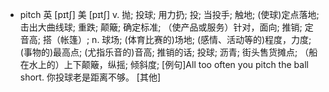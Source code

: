 - pitch 	英 [pɪtʃ]
  	美 [pɪtʃ]
  v. 	抛; 投球; 用力扔; 投; 当投手; 触地; (使球)定点落地; 击出大曲线球; 重跌; 颠簸; 确定标准; （使产品或服务）针对，面向; 推销; 定音高; 搭（帐篷）;
  n. 	球场; (体育比赛的)场地; (感情、活动等的)程度，力度; (事物的)最高点; (尤指乐音的)音高; 推销的话; 投球; 沥青; 街头售货摊点; （船在水上的）上下颠簸，纵摇; 倾斜度;
  [例句]All too often you pitch the ball short.
  你投球老是距离不够。
  [其他]
